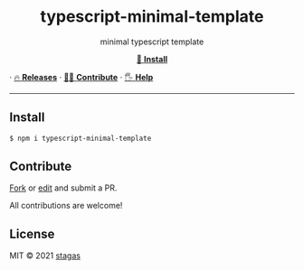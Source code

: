 <h1 align="center">typescript-minimal-template</h1>

<p align="center">
minimal typescript template
</p>

<p align="center">
   <a href="#Install">🔧 <strong>Install</strong></a>


 · <a href="https://github.com/stagas/typescript-minimal-template/releases">🔥 <strong>Releases</strong></a>
 · <a href="#Contribute">💪🏼 <strong>Contribute</strong></a>
 · <a href="https://github.com/stagas/typescript-minimal-template/issues">🖐️ <strong>Help</strong></a>
</p>

---

## Install

```sh
$ npm i typescript-minimal-template
```

## Contribute

[Fork](https://github.com/stagas/typescript-minimal-template/fork) or 
[edit](https://github.dev/stagas/typescript-minimal-template) and submit a PR.

All contributions are welcome!

## License

MIT &copy; 2021
[stagas](https://github.com/stagas)
